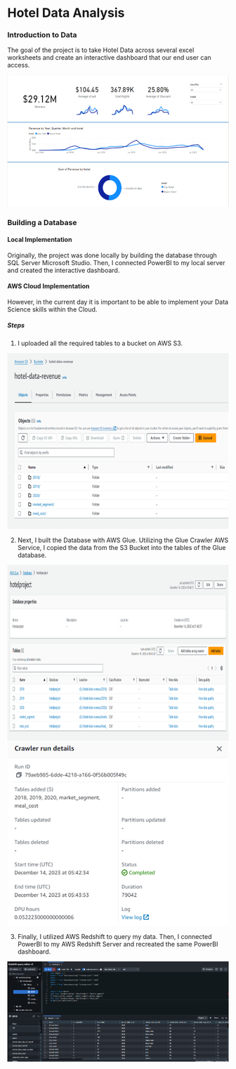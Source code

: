 # Hotel Data Analysis

### Introduction to Data

The goal of the project is to take Hotel Data across several excel worksheets and create an interactive dashboard that our end user can access.

<img src="./Images/PowerBI.PNG" width="600" height ="300">

### Building a Database

#### Local Implementation

Originally, the project was done locally by building the database through SQL Server Microsoft Studio. Then, I connected PowerBI to my local server and created the interactive dashboard.

#### AWS Cloud Implementation

However, in the current day it is important to be able to implement your Data Science skills within the Cloud. 

##### Steps

1. I uploaded all the required tables to a bucket on AWS S3.

<img src="./Images/S3.PNG" width="800" height ="400">

2. Next, I built the Database with AWS Glue. Utilizing the Glue Crawler AWS Service, I copied the data from the S3 Bucket into the tables of the Glue database.

<img src="./Images/Glue.PNG" width="800" height ="400">
<img src="./Images/Crawler.PNG">

3. Finally, I utilized AWS Redshift to query my data. Then, I connected PowerBI to my AWS Redshift Server and recreated the same PowerBI dashboard.

<img src="./Images/Redshift.PNG">   
